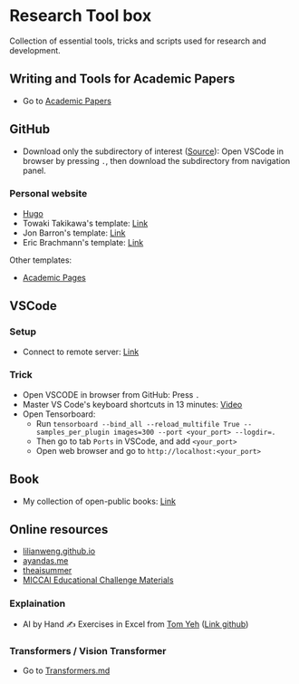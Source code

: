 # Research Tool box
Collection of essential tools, tricks and scripts used for research and development.

<!--  -->
## Writing and Tools for Academic Papers
- Go to [Academic Papers](AcademicPapers/papers.MD)

<!--  -->
## GitHub
- Download only the subdirectory of interest 
([Source](https://github.com/google-research/google-research/blob/master/README.md)): 
Open VSCode in browser by pressing `.`, then download the subdirectory from navigation panel.

### Personal website

+ [Hugo](https://gohugo.io/)
+ Towaki Takikawa's template: [Link](https://github.com/tovacinni/research-website-template)
+ Jon Barron's template: [Link](https://github.com/jonbarron/website)
+ Eric Brachmann's template: [Link](https://github.com/ebrach/ebrach.github.io)

Other templates:
+ [Academic Pages](https://github.com/academicpages/academicpages.github.io)


<!--  -->
## VSCode
### Setup
- Connect to remote server: [Link](https://code.visualstudio.com/docs/remote/ssh)

### Trick
- Open VSCODE in browser from GitHub: Press `.`
- Master VS Code's keyboard shortcuts in 13 minutes: [Video](https://www.youtube.com/watch?v=nWIRJBCjls8)
- Open Tensorboard:  
    - Run `tensorboard --bind_all --reload_multifile True --samples_per_plugin images=300 --port <your_port> --logdir=.`  
    - Then go to tab `Ports` in VSCode, and add `<your_port>`  
    - Open web browser and go to `http://localhost:<your_port>`  

<!--  -->
## Book
- My collection of open-public books: [Link](https://ntkhoa.notion.site/4affd80b09454ba0a37132bd5c1d59e0?v=fb51a179ebd34c4d914e605b222a0fc5&pvs=4)


<!--  -->
## Online resources
- [lilianweng.github.io](https://lilianweng.github.io/)
- [ayandas.me](https://ayandas.me/blogs.html)
- [theaisummer](https://theaisummer.com/learn-ai/)
- [MICCAI Educational Challenge Materials](https://miccai-sb.github.io/materials.html)

### Explaination
- AI by Hand ✍️ Exercises in Excel from [Tom Yeh](https://x.com/ProfTomYeh) ([Link github](https://github.com/ImagineAILab/ai-by-hand-excel))

### Transformers / Vision Transformer
- Go to [Transformers.md](Transformer/Transformers.md)
